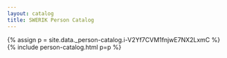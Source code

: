 ```yaml
---
layout: catalog
title: SWERIK Person Catalog
---
```

{% assign p = site.data._person-catalog.i-V2Yf7CVM1fnjwE7NX2LxmC %}
{% include person-catalog.html p=p %}

